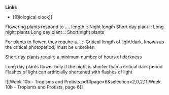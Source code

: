 **Links**
- [[Biological clock]]

Flowering plants respond to .... length :: Night length
Short day plant :: Long night plants
Long day plant :: Short night plants

For plants to flower, they require a... :: Critical length of light/dark, known as the critical photoperiod; must be unbroken

Short day plants require a minimum number of hours of darkness

Long day plants flower only if the night is shorter than a critical dark period
	Flashes of light can artificially shortened with flashes of light

![[Week 10b - Tropisms and Protists.pdf#page=6&selection=2,0,2,11|Week 10b - Tropisms and Protists, page 6]]
